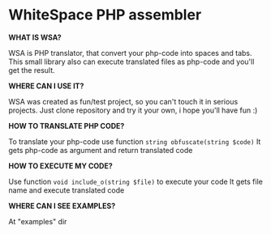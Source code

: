 WhiteSpace PHP assembler
===

**WHAT IS WSA?**

WSA is PHP translator, that convert your php-code into spaces and tabs. This small library also can execute translated files
as php-code and you'll get the result.

**WHERE CAN I USE IT?**

WSA was created as fun/test project, so you can't touch it in serious projects. Just clone repository and try it your own,
i hope you'll have fun :)

**HOW TO TRANSLATE PHP CODE?**

To translate your php-code use function `string obfuscate(string $code)`
It gets php-code as argument and return translated code

**HOW TO EXECUTE MY CODE?**

Use function `void include_o(string $file)` to execute your code
It gets file name and execute translated code

**WHERE CAN I SEE EXAMPLES?**

At "examples" dir
